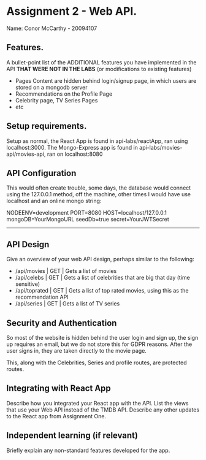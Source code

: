 # Assignment 2 - Web API.

Name: Conor McCarthy - 20094107

## Features.

A bullet-point list of the ADDITIONAL features you have implemented in the API **THAT WERE NOT IN THE LABS** (or modifications to existing features)
 
 +  Pages Content are hidden behind login/signup page, in which users are stored on a mongodb server
 + Recommendations on the Profile Page
 + Celebrity page, TV Series Pages
 + etc

## Setup requirements.

Setup as normal, the React App is found in api-labs/reactApp, ran using localhost:3000. 
The Mongo-Express app is found in api-labs/movies-api/movies-api, ran on localhost:8080

## API Configuration

This would often create trouble, some days, the database would connect using the 127.0.0.1 method, off the machine, other times I would have use localhost and an online mongo string: 

NODEENV=development
PORT=8080
HOST=localhost/127.0.0.1
mongoDB=YourMongoURL
seedDb=true
secret=YourJWTSecret
______________________

## API Design
Give an overview of your web API design, perhaps similar to the following: 

- /api/movies | GET | Gets a list of movies 
- /api/celebs | GET | Gets a list of celebrities that are big that day (time sensitive) 
- /api/toprated | GET | Gets a list of top rated movies, using this as the recommendation API
- /api/series | GET | Gets a list of TV series

## Security and Authentication

So most of the website is hidden behind the user login and sign up, the sign up requires an email, but we do not store this for GDPR reasons. After the user signs in, they are taken directly to the movie page.

This, along with the Celebrities, Series and profile routes, are protected routes. 

## Integrating with React App

Describe how you integrated your React app with the API. List the views that use your Web API instead of the TMDB API. Describe any other updates to the React app from Assignment One.

## Independent learning (if relevant)

Briefly explain any non-standard features developed for the app.   